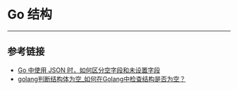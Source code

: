 # Go 结构
***

## 参考链接
- [Go 中使用 JSON 时，如何区分空字段和未设置字段](https://zhuanlan.zhihu.com/p/347574574)
- [golang判断结构体为空_如何在Golang中检查结构是否为空？](https://blog.csdn.net/cumtb2002/article/details/107765760)